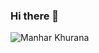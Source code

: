 ### Hi there 👋
![Manhar Khurana](https://user-images.githubusercontent.com/72623458/141213030-9163a242-d129-4c68-9a91-95d382c36b0b.png)
<!--
**khurananmanhar/khurananmanhar** is a ✨ _special_ ✨ repository because its `README.md` (this file) appears on your GitHub profile.

Here are some ideas to get you started:

- 🔭 I’m currently working on ...
- 🌱 I’m currently learning ...
- 👯 I’m looking to collaborate on ...
- 🤔 I’m looking for help with ...
- 💬 Ask me about ...
- 📫 How to reach me: ...
- 😄 Pronouns: ...
- ⚡ Fun fact: ...
-->

